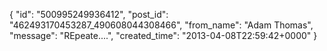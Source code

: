  {
   "id": "500995249936412",
   "post_id": "462493170453287_490608044308466",
   "from_name": "Adam Thomas",
   "message": "REpeate....",
   "created_time": "2013-04-08T22:59:42+0000"
 }
